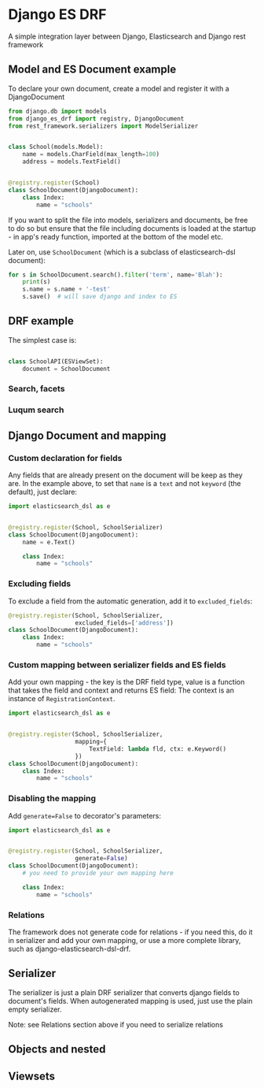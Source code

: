 # Django ES DRF

A simple integration layer between Django, Elasticsearch and Django rest framework

## Model and ES Document example

To declare your own document, create a model and register it with
a DjangoDocument

```python
from django.db import models
from django_es_drf import registry, DjangoDocument
from rest_framework.serializers import ModelSerializer


class School(models.Model):
    name = models.CharField(max_length=100)
    address = models.TextField()


@registry.register(School)
class SchoolDocument(DjangoDocument):
    class Index:
        name = "schools"
```

If you want to split the file into models, serializers
and documents, be free to do so but ensure that the 
file including documents is loaded at the startup -
in app's ready function, imported at the bottom of the
model etc.

Later on, use `SchoolDocument` (which is a subclass of elasticsearch-dsl document):

```python
for s in SchoolDocument.search().filter('term', name='Blah'):
    print(s)
    s.name = s.name + '-test'
    s.save()  # will save django and index to ES
```

## DRF example

The simplest case is:

```python

class SchoolAPI(ESViewSet):
    document = SchoolDocument
```

### Search, facets

### Luqum search

## Django Document and mapping

### Custom declaration for fields

Any fields that are already present on the document will be keep as they are. In the example above, to set that
`name` is a `text` and not `keyword` (the default), just declare:

```python
import elasticsearch_dsl as e


@registry.register(School, SchoolSerializer)
class SchoolDocument(DjangoDocument):
    name = e.Text()

    class Index:
        name = "schools"
```

### Excluding fields

To exclude a field from the automatic generation, add it to `excluded_fields`:

```python
@registry.register(School, SchoolSerializer,
                   excluded_fields=['address'])
class SchoolDocument(DjangoDocument):
    class Index:
        name = "schools"
```

### Custom mapping between serializer fields and ES fields

Add your own mapping - the key is the DRF field type, value is a function that takes the field and context and returns ES field:
The context is an instance of `RegistrationContext`.

```python
import elasticsearch_dsl as e


@registry.register(School, SchoolSerializer,
                   mapping={
                       TextField: lambda fld, ctx: e.Keyword()
                   })
class SchoolDocument(DjangoDocument):
    class Index:
        name = "schools"
```

### Disabling the mapping

Add `generate=False` to decorator's parameters:

```python
import elasticsearch_dsl as e


@registry.register(School, SchoolSerializer,
                   generate=False)
class SchoolDocument(DjangoDocument):
    # you need to provide your own mapping here

    class Index:
        name = "schools"
```

### Relations

The framework does not generate code for relations -
if you need this, do it in serializer and add your
own mapping, or use a more complete library, such as
django-elasticsearch-dsl-drf.

## Serializer

The serializer is just a plain DRF serializer that converts
django fields to document's fields. When autogenerated mapping
is used, just use the plain empty serializer.

Note: see Relations section above if you need to serialize
relations

## Objects and nested

## Viewsets